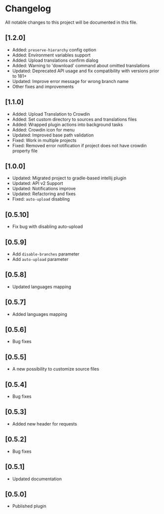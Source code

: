 # Changelog
All notable changes to this project will be documented in this file.

## [1.2.0]

- Added: `preserve-hierarchy` config option
- Added: Environment variables support
- Added: Upload translations confirm dialog
- Added: Warning to 'download' command about omitted translations
- Updated: Deprecated API usage and fix compatibility with versions prior to 181+
- Updated: Improve error message for wrong branch name
- Other fixes and improvements

## [1.1.0]
- Added: Upload Translation to Crowdin
- Added: Set custom directory to sources and translations files
- Added: Wrapped plugin actions into background tasks
- Added: Crowdin icon for menu
- Updated: Improved base path validation
- Fixed: Work in multiple projects
- Fixed: Removed error notification if project does not have crowdin property file

## [1.0.0]
- Updated: Migrated project to gradle-based intellij plugin
- Updated: API v2 Support
- Updated: Notifications improve
- Updated: Refactoring and fixes
- Fixed: `auto-upload` disabling

## [0.5.10]
- Fix bug with disabling auto-upload

## [0.5.9]
- Add `disable-branches` parameter
- Add `auto-upload` parameter

## [0.5.8]
- Updated languages mapping

## [0.5.7]
- Added languages mapping

## [0.5.6]
- Bug fixes

## [0.5.5]
- A new possibility to customize source files

## [0.5.4]
- Bug fixes

## [0.5.3]
- Added new header for requests

## [0.5.2]
- Bug fixes

## [0.5.1]
- Updated documentation

## [0.5.0]
- Published plugin
